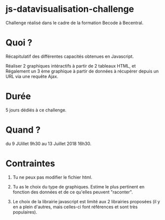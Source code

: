# js-datavisualisation-challenge

Challenge réalisé dans le cadre de la formation Becode à Becentral.

# Quoi ?

Récapitulatif des différentes capacités obtenues en Javascript.

Réaliser 2 graphiques intéractifs à partir de 2 tableaux HTML, et Régalement un 3 ème graphique à partir de données à récupérer depuis un URL via une requête Ajax.

# Durée

5 jours dédiés à ce challenge.

# Quand ?

du 9 JUillet 9h30 au 13 Juillet 2018 16h30.

# Contraintes

1.    Tu ne peux pas modifier le fichier html.

2.    Tu as le choix du type de graphiques. Estime le plus pertinent en fonction des données et de ce qu'elles peuvent "raconter".

3.   Le choix de la librairie javascript est limité aux 2 librairies proposées (il y en a plein d'autres, mais celles-ci font références et sont très populaires).


